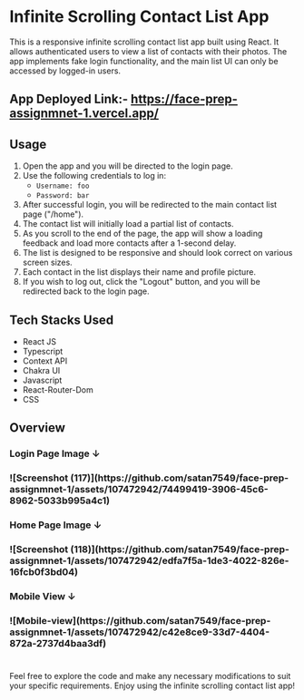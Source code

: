 # Infinite Scrolling Contact List App

This is a responsive infinite scrolling contact list app built using React. It allows authenticated users to view a list of contacts with their photos. The app implements fake login functionality, and the main list UI can only be accessed by logged-in users. 

## App Deployed Link:- https://face-prep-assignmnet-1.vercel.app/

## Usage

1. Open the app and you will be directed to the login page.
2. Use the following credentials to log in: 
   - `Username: foo`
   - `Password: bar`
3. After successful login, you will be redirected to the main contact list page ("/home").
4. The contact list will initially load a partial list of contacts.
5. As you scroll to the end of the page, the app will show a loading feedback and load more contacts after a 1-second delay.
6. The list is designed to be responsive and should look correct on various screen sizes.
7. Each contact in the list displays their name and profile picture.
8. If you wish to log out, click the "Logout" button, and you will be redirected back to the login page.

## Tech Stacks Used
- React JS
- Typescript 
- Context API
- Chakra UI
- Javascript
- React-Router-Dom
- CSS

## Overview
<h3> Login Page Image ↓<h3/>
  ![Screenshot (117)](https://github.com/satan7549/face-prep-assignmnet-1/assets/107472942/74499419-3906-45c6-8962-5033b995a4c1)

<h3> Home Page Image ↓<h3/>
![Screenshot (118)](https://github.com/satan7549/face-prep-assignmnet-1/assets/107472942/edfa7f5a-1de3-4022-826e-16fcb0f3bd04)

<h3> Mobile View ↓<h3/>
  ![Mobile-view](https://github.com/satan7549/face-prep-assignmnet-1/assets/107472942/c42e8ce9-33d7-4404-872a-2737d4baa3df)

#
  
Feel free to explore the code and make any necessary modifications to suit your specific requirements. Enjoy using the infinite scrolling contact list app!
